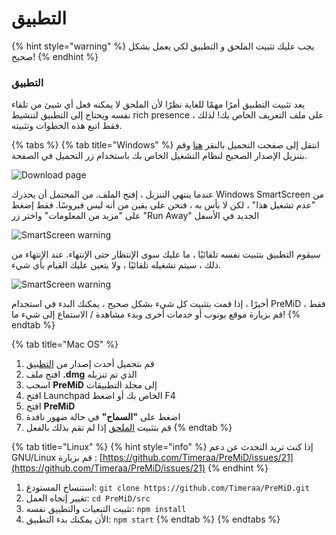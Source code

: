 # التطبيق

{% hint style="warning" %}
  يجب عليك تثبيت الملحق و التطبيق لكي يعمل بشكل صحيح!
{% endhint %}

### التطبيق

يعد تثبيت التطبيق أمرًا مهمًا للغاية نظرًا لأن الملحق لا يمكنه فعل أي شيئ من تلقاء نفسه ويحتاج إلى التطبيق لتنشيط rich presence على ملف التعريف الخاص بك! لذلك ، فقط اتبع هذه الخطوات وتثبيته.

{% tabs %}
{% tab title="Windows" %}
انتقل إلى صفحت التحميل بالنقر [هنا](https://premid.app/downloads) وقم بتنزيل الإصدار الصحيح لنظام التشغيل الخاص بك باستخدام زر التحميل في الصفحة.

![Download page](https://camo.githubusercontent.com/db35e8b9473dadc5e2712cf74c2e3f4a11be0bcc/68747470733a2f2f626c6f627363646e2e676974626f6f6b2e636f6d2f76302f622f676974626f6f6b2d32383432372e61707073706f742e636f6d2f6f2f6173736574732532462d4c4e4c736b56596d346a5670684d44597474502532462d4c576c64585868695f654e66454e67304a43612532462d4c576c64636e324b43526f6e6e4a784c4f6442253246766976616c64695f323031392d30312d32315f32312d32312d35322e706e673f616c743d6d6564696126746f6b656e3d38326134393435622d336431632d346366642d626239362d373732346262386432313331)

عندما ينتهي التنزيل ، إفتح الملف. من المحتمل أن يحذرك Windows SmartScreen من "عدم تشغيل هذا" ، لكن لا بأس به ، فنحن على يقين من أنه ليس فيروسًا. فقط إضغط على "مزيد من المعلومات" واختر زر "Run Away" الجديد في الأسفل

![SmartScreen warning](https://camo.githubusercontent.com/686b1d78d5232ed8a13cfd484ef59bccc83a2e02/68747470733a2f2f626c6f627363646e2e676974626f6f6b2e636f6d2f76302f622f676974626f6f6b2d32383432372e61707073706f742e636f6d2f6f2f6173736574732532462d4c4e4c736b56596d346a5670684d44597474502532462d4c576c4d6b586f626b504b34517344414733622532462d4c576c576d5179764f6e523138704246564e71253246323031392d30312d32315f32302d34382d31342e706e673f616c743d6d6564696126746f6b656e3d34313331353933322d383733392d346539662d393835642d663364633066383836386361)

سيقوم التطبيق بتثبيت نفسه تلقائيًا ، ما عليك سوى الإنتظار حتى الإنتهاء. عند الإنتهاء من ذلك  ، سيتم تشغيله تلقائيًا ، ولا يتعين عليك القيام بأي شيء.

![SmartScreen warning](https://camo.githubusercontent.com/abe646c205b9fef9f6dd07409d2bccc2fe985828/68747470733a2f2f7468652d706572736f6e2d756e6465722d746869732d6d6573736167652e69732d696e736964652e6d652f4e68486a353349642e706e67)

أخيرًا ، إذا قمت بتثبيت كل شيء بشكل صحيح ، يمكنك البدء في استجدام PreMiD ، فقط قم بزيارة موقع يوتوب أو خدمات أخرى وبدء مشاهدة / الاستماع إلى شيء ما!
{% endtab %}

{% tab title="Mac OS" %}
1. قم بتحميل أحدث إصدار من [التطبيق](https://premid.app/downloads)
2. افتح ملف  **.dmg** الذي تم تنزيله
3. اسحب **PreMiD** إلى مجلد التطبيقات
4. افتح Launchpad الخاص بك أو اضغط F4
5. افتح **PreMiD**
6. اضغط على  **"السماح"** في حالة ضهور نافدة
7. قم بتثبيت [الملحق](extension.md) إذا لم تقم بذلك بالفعل
{% endtab %}

{% tab title="Linux" %}
{% hint style="info" %}
إذا كنت تريد التحدث عن دعم GNU/Linux قم بزيارة :  [https://github.com/Timeraa/PreMiD/issues/21](https://github.com/Timeraa/PreMiD/issues/21)
{% endhint %}

1. استنساخ المستودع: `git clone https://github.com/Timeraa/PreMiD.git`
2. تغيير إتجاه العمل: `cd PreMiD/src`
3. تثبيت التبعيات والتطبيق نفسه: `npm install`
4. الأن يمكنك بدء التطبيق:  `npm start`
{% endtab %}
{% endtabs %}

